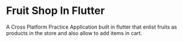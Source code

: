 # Fruit Shop In Flutter

A Cross Platform Practice Application built in flutter that enlist fruits as products in the store and also allow to add items in cart.
